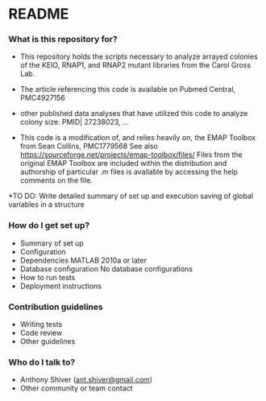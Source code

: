 # README #

### What is this repository for? ###
* This repository holds the scripts necessary to analyze arrayed colonies of the KEIO, RNAP1, and RNAP2 mutant libraries from the Carol Gross Lab.
* The article referencing this code is available on Pubmed Central, PMC4927156
* other published data analyses that have utilized this code to analyze colony size: PMID| 27238023, ...

* This code is a modification of, and relies heavily on, the EMAP Toolbox from Sean Collins, PMC1779568
  See also https://sourceforge.net/projects/emap-toolbox/files/
  Files from the original EMAP Toolbox are included within the distribution and authorship of particular .m files
  is available by accessing the help comments on the file.

*TO DO:
Write detailed summary of set up and execution
saving of global variables in a structure

### How do I get set up? ###

* Summary of set up
* Configuration
* Dependencies
MATLAB 2010a or later
* Database configuration
No database configurations
* How to run tests
* Deployment instructions

### Contribution guidelines ###

* Writing tests
* Code review
* Other guidelines

### Who do I talk to? ###
* Anthony Shiver (ant.shiver@gmail.com)
* Other community or team contact
